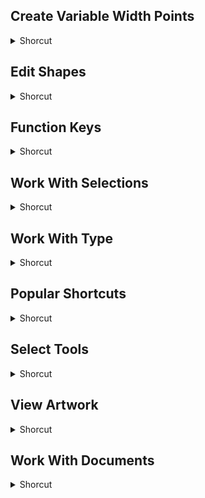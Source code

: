 ## Create Variable Width Points
<details>
           <summary>Shorcut</summary>

Shortcut | Description
------------ | -------------
Delete | Delete selected width point | 
Esc | Deselect a width point | 
Option + Drag | Create non uniform widths | 
Options + Drag the width point | Create a copy of the width point | 
Shift + Click | Select multiple width points | 
Shift + Drag | Change the position of multiple width points | 

</details>

## Edit Shapes
<details>
           <summary>Shorcut</summary>

Shortcut | Description
------------ | -------------
Option | Switch pencil tool to smooth tool | 
Option + Click the closed region | Erase unwanted closed regions created using shape builder tool | 
Option + Cmd + B | Blend objects | 
Option + Cmd + C | Distort objects using another object as the shape of the envelope | 
Option + Cmd + M | Distort objects using a mesh as the shape of the envelope | 
Option + Cmd + Shift + W | Distort objects using a warp-shaped envelope | 
Option + Drag | Cut a straight line with knife tool | 
Option + Shape Mode | Use shape mode buttons in pathfinder panel to create compound paths | 
Option + Shift + Cmd + B | Finish adding objects to the blend | 
Shift + Click + Drag | Display rectangular marquee to easily merge multiple paths (when using shape builder tool) | 
Shift + M | Select the shape builder tool | 
Shift + Option + Drag | Cut at 45° or 90° with knife tool | 
Shift + { | Decrease the intensity of symbols (when using symbolism tool) | 
Shift + } | Increase the intensity of symbols (when using symbolism tool) | 

</details>

## Function Keys
<details>
           <summary>Shorcut</summary>

Shortcut | Description
------------ | -------------
Cmd + F10 | Show/Hide stroke panel | 
Cmd + F11 | Show/Hide attributes panel | 
Cmd + F8 | Show/Hide info panel | 
Cmd + F9 | Show/Hide gradient panel | 
F1 | Invoke help | 
F12 | Revert | 
F2 | Cut | 
F3 | Copy | 
F4 | Paste | 
F5 | Show/Hide brushes panel | 
F6 | Show/Hide color panel | 
F7 | Show/Hide layers panel | 
F8 | Create new symbol | 
Shift + Cmd + F10 | Show/Hide transparency panel | 
Shift + Cmd + F11 | Show/Hide symbols panel | 
Shift + Cmd + F9 | Show/Hide pathfinder panel | 
Shift + F5 | Show/Hide graphic styles panel | 
Shift + F6 | Show/Hide appearance panel | 
Shift + F7 | Show/Hide align panel | 
Shift + F8 | Show/Hide transform panel | 

</details>

## Work With Selections
<details>
           <summary>Shorcut</summary>

Shortcut | Description
------------ | -------------
Cmd + 2 | Lock a selection | 
Cmd + 3 | Hide a selection | 
Cmd + 6 | Reselect | 
Cmd + [ | Send a selection backward | 
Cmd + ] | Bring a selection forward | 
Cmd + \` | Switch to last used selection tool (selection tool, direct selection tool, or group selection tool) | 
Cmd + A | Select all | 
Cmd + Cick twice | Select behind in isolation mode | 
Cmd + G | Group the selected artwork | 
Cmd + Option + A | Select artwork in active artboard | 
Cmd + Option + Shift + 2 | Lock all deselected artwork | 
Option | Switch between direct selection tool and group selection tool | 
Option + Click | Subtract from selection with magic wand tool | 
Option + Cmd + 2 | Unlock a selection | 
Option + Cmd + 3 | Show all selections | 
Option + Cmd + ] | Select the object above the current selection | 
Shift + Click | Add to a selection with selection tool, direct selection tool, group selection tool, live paint selection tool, or magic wand tool | 
Shift + Cmd + [ | Move a selection to the back | 
Shift + Cmd + ] | Move a selection to the front | 
Shift + Cmd + A | Deselect | 
Shift + Cmd + G | Ungroup the selected artwork | 
Shift + Drag | Add to selection with Lasso tool | 

</details>

## Work With Type
<details>
           <summary>Shorcut</summary>

Shortcut | Description
------------ | -------------
Cmd + Option + K | Highlight kerning | 
Cmd + Option + Q | Reset tracking/Kerning to 0 | 
Cmd + Shift + C | Align paragraph center | 
Cmd + Shift + J | Justify text left | 
Cmd + Shift + L | Align paragraph left | 
Cmd + Shift + R | Align paragraph right | 
Cmd + Shift + X | Reset horizontal scale to 100% | 
Cmd + T | Open the character panel | 
Option + \- | Insert en dash | 
Option + 2 | Insert trademark symbol | 
Option + 6 | Insert section symbol | 
Option + 7 | Insert paragraph symbol | 
Option + 8 | Insert bullets | 
Option + ; | Insert ellipsis | 
Option + [ | Insert double left quotation marks | 
Option + ] | Insert single left quotation marks | 
Option + Cmd + I | Show hidden characters | 
Option + Cmd + K | Select tracking value | 
Option + Cmd + T | Open the paragraph panel | 
Option + G | Insert copyright symbol | 
Option + R | Insert registered trademark symbol | 
Option + Shift + \- | Insert em dash | 
Option + Shift + [ | Insert double right quotation marks | 
Option + Shift + ] | Insert single right quotation marks | 
Option + Shift + Cmd + H | Toggle auto hyphenation | 
Option + Shift + Cmd + M | Insert thin space | 
Option + Shift + Cmd + T | Open the opentype panel | 
Shift + Click | Extend existing selection | 
Shift + Cmd + \- | Insert discretionary hyphen | 
Shift + Cmd + = | Superscript | 
Shift + Cmd + F | Justify all lines | 
Shift + Cmd + M | Insert em space | 
Shift + Cmd + N | Insert en space | 
Shift + Cmd + O | Create outlines | 
Shift + Cmd + T | Open the tabs panel | 
Shift + Return | Insert soft return | 

</details>

## Popular Shortcuts
<details>
           <summary>Shorcut</summary>

Shortcut | Description
------------ | -------------
Cmd + B | Paste at back | 
Cmd + C | Copy | 
Cmd + F | Paste in front | 
Cmd + I | Check spelling | 
Cmd + K | Open the preferences dialog box | 
Cmd + V | Paste | 
Cmd + X | Cut | 
Cmd + Z | Undo | 
Option + Shift + Cmd + B | Paste on all artboards | 
Option + Shift + Cmd + K | Open the keyboard shortcuts dialog box | 
Shift + Cmd + B | Paste in place | 
Shift + Cmd + K | Open the color Settings dialog box | 
Shift + Cmd + Z | Redo | 

</details>

## Select Tools
<details>
           <summary>Shorcut</summary>

Shortcut | Description
------------ | -------------
\+ (plus) | Add anchor point tool | 
\- (minus) | Delete anchor point tool | 
\ (backslash) | Line segment tool | 
A | Direct selection tool | 
B | Paintbrush tool | 
C | Scissors tool | 
E | Free transform tool | 
G | Gradient tool | 
H | Hand tool | 
I | Eyedropper tool | 
J | Column graph tool | 
K | Live paint bucket tool | 
L | Ellipse tool | 
M | Rectangle tool | 
N | Pencil tool | 
O | Reflect tool | 
P | Pen tool | 
Press Option | Switch to smooth tool while using blob brush tool | 
Q | Lasso tool | 
R | Rotate tool | 
S | Scale tool | 
Shift + B | Blob brush tool | 
Shift + C | Switch to anchor point tool | 
Shift + E | Eraser tool | 
Shift + K | Slice tool | 
Shift + L | Live paint selection tool | 
Shift + M | Shape builder tool | 
Shift + N | Shaper tool | 
Shift + O | Artboard tool | 
Shift + P | Perspective grid tool | 
Shift + R | Warp tool | 
Shift + S | Symbol sprayer tool | 
Shift + T | Touch type tool | 
Shift + V | Perspective selection tool | 
Shift + W | Width tool | 
Shift + ~ | Curvature tool | 
T | Type tool | 
U | Mesh tool | 
V | Selection tool | 
W | Blend tool | 
Y | Magic wand tool | 
Z | Zoom tool | 

</details>

## View Artwork
<details>
           <summary>Shorcut</summary>

Shortcut | Description
------------ | -------------
Cmd + \' | Show grid | 
Cmd + + | Zoom in | 
Cmd + \- | Zoom out | 
Cmd + 5 | Make guides | 
Cmd + ; | Hide guides | 
Cmd + click | Select multiple artboards in the artboards panel | 
Cmd + E | Toggle between GPU and CPU preview of the document | 
Cmd + F6 | Navigate to next document | 
Cmd + H | Show document template | 
Cmd + Option + 0 (zero) | View all artboards in window | 
Cmd + Option + F6 | Navigate to next document group | 
Cmd + Option + R | Show/Hide artboard rulers | 
Cmd + Option + Shift + 3 | Hide unselected artwork | 
Cmd + Option + Shift + F6 | Navigate to previous document group | 
Cmd + Shift + double + click guide | Release guide | 
Cmd + Shift + F6 | Navigate to previous document | 
Cmd + Shift + H | Show/Hide artboards | 
Cmd + Shift + I | Show/ Hide perspective grid | 
Cmd + Shift + V | Paste in place on the active artboard | 
Cmd + U | Show / Hide smart guides | 
Cmd + Y | Toggle between Outline and GPU preview of the document | 
Double click Hand tool | Fit image able area in window | 
Esc | Exit artboard tool mode / Exit full screen mode | 
F | Toggle between screen modes: Normal screen mode, Full screen mode with menu bar, Full screen mode | 
Option + Cmd + \' | Snap to point | 
Option + Cmd + ; | Lock guides | 
Option + Cmd + Y | View the document in pixel preview mode | 
Option + Ctrl + 5 | Release guides | 
Option + Drag guide | Convert between horizontal and vertical guide | 
Option + Shift + Cmd + Y | View the document in overprint preview mode | 
Shift + Cmd + \' | Snap to grid | 
Shift + Cmd + D | Show transparency grid | 
Shift + Control + B | Hide bounding box | 
Shift + Drag | Create artboard inside another artboard | 
Spacebar | Switch to hand tool (when not in text edit mode) | 
Spacebar + Cmd | Switch to zoom tool in magnify mode | 
Spacebar + Cmd + Option | Switch to zoom tool in reduce mode | 

</details>

## Work With Documents
<details>
           <summary>Shorcut</summary>

Shortcut | Description
------------ | -------------
Cmd + S | Save changes made to the document | 
Cmd + F12 | Save the document as script files | 
Cmd + N | Create a document | 
Cmd + O | Open a document | 
Cmd + P | Print | 
Cmd + Q | Exit the application | 
Cmd + W | Close the document window | 
Option + Cmd + E | Open the export for screens dialog box | 
Option + Cmd + N | Create a document without opening the new document dialog box | 
Option + Cmd + O | Browse in adobe bridge | 
Option + Cmd + P | Open the document setup dialog box | 
Option + Cmd + S | Save a copy of the document | 
Option + Shift + Cmd + I | Open the file information dialog box | 
Option + Shift + Cmd + P | Package the document | 
Option + Shift + Cmd + S | Open the save For web dialog box | 
Shift + Cmd + N | Create a document from a template | 
Shift + Cmd + P | Place a file in the document | 
Shift + Cmd + S | Open the save as dialog box | 
</details>
